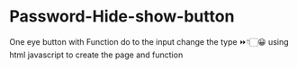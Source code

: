 # Password-Hide-show-button
One eye button with Function do to the input change the type ⏩👇🏻😀 using html javascript to create the page and function 
